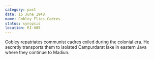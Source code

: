 ```yaml
---
category: past
date: 15 June 1948
name: Cobley Flies Cadres
status: synopsis
location: RI-005
---
```

Cobley repatriates communist cadres exiled during the colonial era. He secretly transports them to isolated Campurdarat lake in eastern Java where they continue to Madiun.
